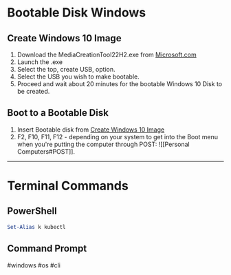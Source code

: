 # Bootable Disk Windows
## Create Windows 10 Image
1. Download the MediaCreationTool22H2.exe from [Microsoft.com](https://www.microsoft.com/en-us/software-download/windows10)
2. Launch the .exe
3. Select the top, create USB, option.
4. Select the USB you wish to make bootable. 
5. Proceed and wait about 20 minutes for the bootable Windows 10 Disk to be created. 

## Boot to a Bootable Disk
1. Insert Bootable disk from [Create Windows 10 Image](#Create-Windows-10-Image)
2. F2, F10, F11, F12 - depending on your system to get into the Boot menu when you're putting the computer through  POST: ![[Personal Computers#POST]]. 
---
# Terminal Commands
## PowerShell
```powershell
Set-Alias k kubectl
```

## Command Prompt




#windows #os #cli
